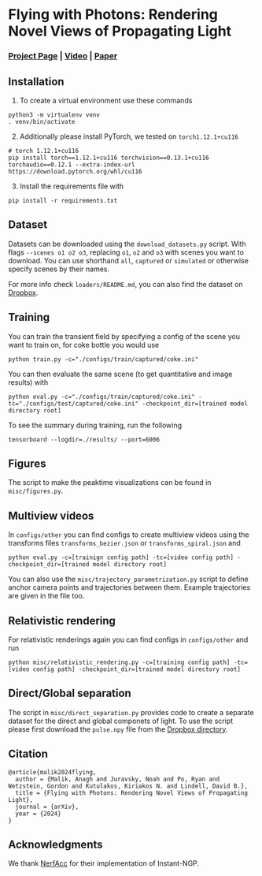 # Flying with Photons: Rendering Novel Views of Propagating Light 
### [Project Page](http://www.anaghmalik.com/FlyingWithPhotons/) | [Video](https://www.youtube.com/watch?v=dSFR8rs11vI) | [Paper](https://arxiv.org/abs/2404.06493)

## Installation

1. To create a virtual environment use these commands
```
python3 -m virtualenv venv
. venv/bin/activate
```
2. Additionally please install PyTorch, we tested on `torch1.12.1+cu116`

```
# torch 1.12.1+cu116
pip install torch==1.12.1+cu116 torchvision==0.13.1+cu116 torchaudio==0.12.1 --extra-index-url https://download.pytorch.org/whl/cu116
```

3. Install the requirements file with 

```
pip install -r requirements.txt
```

## Dataset 

Datasets can be downloaded using the `download_datasets.py` script. 
With flags `--scenes o1 o2 o3`, replacing `o1`, `o2` and `o3` with scenes you want to download. You can use shorthand `all`, `captured` or `simulated` or otherwise specify scenes by their names. 

For more info check `loaders/README.md`, you can also find the dataset on [Dropbox](https://www.dropbox.com/scl/fo/x15w32otenucx94dakqri/h?rlkey=3k5567qzhki4j8dxzc6qol0c5&dl=0).

## Training

You can train the transient field by specifying a config of the scene you want to train on, for coke bottle you would use

```
python train.py -c="./configs/train/captured/coke.ini"
```

You can then evaluate the same scene (to get quantitative and image results) with
```
python eval.py -c="./configs/train/captured/coke.ini" -tc="./configs/test/captured/coke.ini" -checkpoint_dir=[trained model directory root]
```

To see the summary during training, run the following
```
tensorboard --logdir=./results/ --port=6006
```

## Figures 

The script to make the peaktime visualizations can be found in `misc/figures.py`.


## Multiview videos 

In `configs/other` you can find configs to create multiview videos using the transforms files `transforms_bezier.json` or `transforms_spiral.json` and 

```
python eval.py -c=[trainign config path] -tc=[video config path] -checkpoint_dir=[trained model directory root]
```

You can also use the `misc/trajectory_parametrization.py` script to define anchor camera points and trajectories between them. Example trajectories are given in the file too. 

## Relativistic rendering

For relativistic renderings again you can find configs in `configs/other` and run

```
python misc/relativistic_rendering.py -c=[training config path] -tc=[video config path] -checkpoint_dir=[trained model directory root]
```

## Direct/Global separation 

The script in `misc/direct_separation.py` provides code to create a separate dataset for the direct and global componets of light. To use the script please first download the `pulse.npy` file from the [Dropbox directory](https://www.dropbox.com/scl/fo/x15w32otenucx94dakqri/h?rlkey=3k5567qzhki4j8dxzc6qol0c5&dl=0). 


## Citation

```
@article{malik2024flying,
  author = {Malik, Anagh and Juravsky, Noah and Po, Ryan and Wetzstein, Gordon and Kutulakos, Kiriakos N. and Lindell, David B.},
  title = {Flying with Photons: Rendering Novel Views of Propagating Light},
  journal = {arXiv},
  year = {2024}
}
```
## Acknowledgments

We thank [NerfAcc](https://www.nerfacc.com/) for their implementation of Instant-NGP. 
